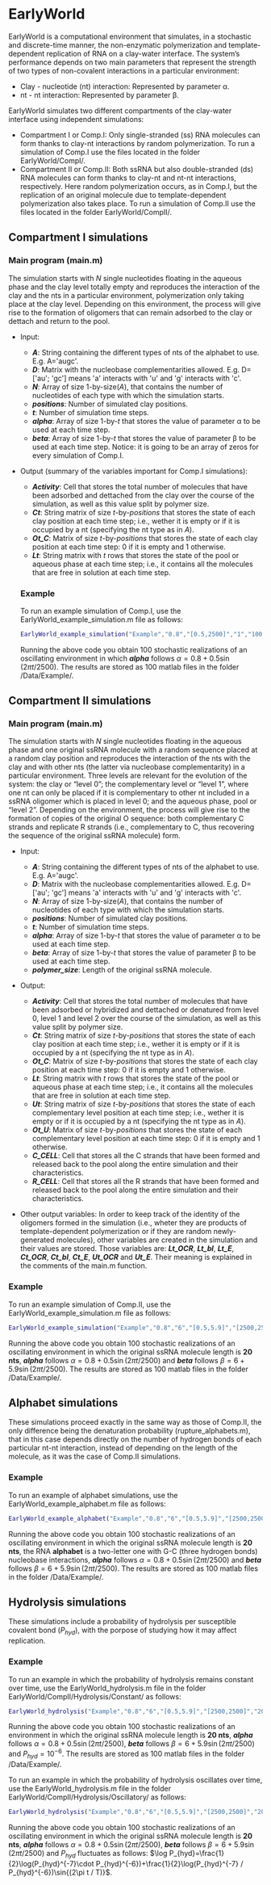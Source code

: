 # **EarlyWorld** 
EarlyWorld is a computational environment that simulates, in a stochastic and discrete-time manner, the non-enzymatic polymerization and template-dependent replication of RNA on a clay-water interface. 
The system’s performance depends on two main parameters that represent the strength of two types of non-covalent interactions in a particular environment: 
* Clay - nucleotide (nt) interaction: Represented by parameter α.
* nt - nt interaction: Represented by parameter β.

EarlyWorld simulates two different compartments of the clay-water interface using independent simulations:
* Compartment I or Comp.I: Only single-stranded (ss) RNA molecules can form thanks to clay-nt interactions by random polymerization. To run a simulation of Comp.I use the files located in the folder EarlyWorld/CompI/.
* Compartment II or Comp.II: Both ssRNA but also double-stranded (ds) RNA molecules can form thanks to clay-nt and nt-nt interactions, respectively. Here random polymerization occurs, as in Comp.I, but the replication of an original molecule due to template-dependent polymerization also takes place. To run a simulation of Comp.II use the files located in the folder EarlyWorld/CompII/.

## Compartment I simulations 

### Main program (main.m)
The simulation starts with *N* single nucleotides floating in the aqueous phase and the clay level totally empty and reproduces the interaction of the clay and the nts in a particular environment, polymerization only taking place at the clay level. Depending on this environment, the process will give rise to the formation of oligomers that can remain adsorbed to the clay or dettach and return to the pool.

* Input:
  * **_A_**: String containing the different types of nts of the alphabet to use. E.g. A='augc'.
  * **_D_**: Matrix with the nucleobase complementarities allowed. E.g. D=\['au'; 'gc'\] means 'a' interacts with 'u' and 'g' interacts with 'c'.
  * **_N_**: Array of size 1-by-size(_A_), that contains the number of nucleotides of each type with which the simulation starts.
  * **_positions_**: Number of simulated clay positions.
  * **_t_**: Number of simulation time steps.
  * **_alpha_**: Array of size 1-by-_t_ that stores the value of parameter α to be used at each time step.
  * **_beta_**: Array of size 1-by-_t_ that stores the value of parameter β to be used at each time step. Notice: it is going to be an array of zeros for every simulation of Comp.I.

* Output (summary of the variables important for Comp.I simulations):
  * **_Activity_**: Cell that stores the total number of molecules that have been adsorbed and dettached from the clay over the course of the simulation, as well as this value split by polymer size.
  * **_Ct_**: String matrix of size _t_-by-_positions_ that stores the state of each clay position at each time step; i.e., wether it is empty or if it is occupied by a nt (specifying the nt type as in _A_).
  * **_Ot\_C_**: Matrix of size _t_-by-_positions_ that stores the state of each clay position at each time step: 0 if it is empty and 1 otherwise.
  * **_Lt_**: String matrix with _t_ rows that stores the state of the pool or aqueous phase at each time step; i.e., it contains all the molecules that are free in solution at each time step.
 
  ### Example
  To run an example simulation of Comp.I, use the EarlyWorld_example_simulation.m file as follows:
   ``` matlab
  EarlyWorld_example_simulation("Example","0.8","[0.5,2500]","1","100","1")
  ```
  Running the above code you obtain 100 stochastic realizations of an oscillating environment in which **_alpha_** follows $\alpha=0.8 + 0.5\sin{(2\pi t/2500)}$. The results are stored as 100 matlab files in the folder /Data/Example/.

## Compartment II simulations 

### Main program (main.m)
The simulation starts with *N* single nucleotides floating in the aqueous phase and one original ssRNA molecule with a random sequence placed at a random clay position and reproduces the interaction of the nts with the clay and with other nts (the latter via nucleobase complementarity) in a particular environment. Three levels are relevant for the evolution of the system: the clay or “level 0”; the complementary level or “level 1”, where one nt can only be placed if it is complementary to other nt included in a ssRNA oligomer which is placed in level 0; and the aqueous phase, pool or “level 2”. Depending on the environment, the process will give rise to the formation of copies of the original O sequence: both complementary C strands and replicate R strands (i.e., complementary to C, thus recovering the sequence of the original ssRNA molecule) form.

* Input:
  * **_A_**: String containing the different types of nts of the alphabet to use. E.g. A='augc'.
  * **_D_**: Matrix with the nucleobase complementarities allowed. E.g. D=\['au'; 'gc'\] means 'a' interacts with 'u' and 'g' interacts with 'c'.
  * **_N_**: Array of size 1-by-size(_A_), that contains the number of nucleotides of each type with which the simulation starts.
  * **_positions_**: Number of simulated clay positions.
  * **_t_**: Number of simulation time steps.
  * **_alpha_**: Array of size 1-by-_t_ that stores the value of parameter α to be used at each time step.
  * **_beta_**: Array of size 1-by-_t_ that stores the value of parameter β to be used at each time step.
  * **_polymer\_size_**: Length of the original ssRNA molecule.

* Output:
  * **_Activity_**: Cell that stores the total number of molecules that have been adsorbed or hybridized and dettached or denatured from level 0, level 1 and level 2 over the course of the simulation, as well as this value split by polymer size.
  * **_Ct_**: String matrix of size _t_-by-_positions_ that stores the state of each clay position at each time step; i.e., wether it is empty or if it is occupied by a nt (specifying the nt type as in _A_).
  * **_Ot\_C_**: Matrix of size _t_-by-_positions_ that stores the state of each clay position at each time step: 0 if it is empty and 1 otherwise.
  * **_Lt_**: String matrix with _t_ rows that stores the state of the pool or aqueous phase at each time step; i.e., it contains all the molecules that are free in solution at each time step.
  * **_Ut_**: String matrix of size _t_-by-_positions_ that stores the state of each complementary level position at each time step; i.e., wether it is empty or if it is occupied by a nt (specifying the nt type as in _A_).
  * **_Ot\_U_**: Matrix of size _t_-by-_positions_ that stores the state of each complementary level position at each time step: 0 if it is empty and 1 otherwise.
  * **_C\_CELL_**: Cell that stores all the C strands that have been formed and released back to the pool along the entire simulation and their characteristics.
  * **_R\_CELL_**: Cell that stores all the R strands that have been formed and released back to the pool along the entire simulation and their characteristics.

 * Other output variables:
In order to keep track of the identity of the oligomers formed in the simulation (i.e., wheter they are products of template-dependent polymerization or if they are random newly-generated molecules), other variables are created in the simulation and their values are stored. Those variables are: **_Lt\_OCR_**, **_Lt\_bl_**, **_Lt\_E_**, **_Ct\_OCR_**, **_Ct\_bl_**, **_Ct\_E_**, **_Ut\_OCR_** and **_Ut\_E_**. Their meaning is explained in the comments of the main.m function.

 ### Example
  To run an example simulation of Comp.II, use the EarlyWorld_example_simulation.m file as follows:
   ``` matlab
  EarlyWorld_example_simulation("Example","0.8","6","[0.5,5.9]","[2500,2500]","20","1","100","1","20000")
  ```
  Running the above code you obtain 100 stochastic realizations of an oscillating environment in which the original ssRNA molecule length is **20 nts**, **_alpha_** follows $\alpha=0.8 + 0.5\sin{(2\pi t/2500)}$ and **_beta_** follows $\beta=6 + 5.9\sin{(2\pi t/2500)}$. The results are stored as 100 matlab files in the folder /Data/Example/.

## Alphabet simulations 

These simulations proceed exactly in the same way as those of Comp.II, the only difference being the denaturation probability (rupture_alphabets.m), that in this case depends directly on the number of hydrogen bonds of each particular nt-nt interaction, instead of depending on the length of the molecule, as it was the case of Comp.II simulations.

 ### Example
  To run an example of alphabet simulations, use the EarlyWorld_example_alphabet.m file as follows:
   ``` matlab
  EarlyWorld_example_alphabet("Example","0.8","6","[0.5,5.9]","[2500,2500]","20","1","100","1","20000")
  ```
  Running the above code you obtain 100 stochastic realizations of an oscillating environment in which the original ssRNA molecule length is **20 nts**, the RNA **alphabet** is a two-letter one with G-C (three hydrogen bonds) nucleobase interactions, **_alpha_** follows $\alpha=0.8 + 0.5\sin{(2\pi t/2500)}$ and **_beta_** follows $\beta=6 + 5.9\sin{(2\pi t/2500)}$. The results are stored as 100 matlab files in the folder /Data/Example/.

## Hydrolysis simulations 

These simulations include a probability of hydrolysis per susceptible covalent bond ($P_{hyd}$), with the porpose of studying how it may affect replication. 

 ### Example
  To run an example in which the probability of hydrolysis remains constant over time, use the EarlyWorld_hydrolysis.m file in the folder EarlyWorld/CompII/Hydrolysis/Constant/ as follows:
   ``` matlab
  EarlyWorld_hydrolysis("Example","0.8","6","[0.5,5.9]","[2500,2500]","20","1","100","1","20000","[1e-6]")
  ```
  Running the above code you obtain 100 stochastic realizations of an environment in which the original ssRNA molecule length is **20 nts**, **_alpha_** follows $\alpha=0.8 + 0.5\sin{(2\pi t/2500)}$, **_beta_** follows $\beta=6 + 5.9\sin{(2\pi t/2500)}$ and $P_{hyd}=10^{-6}$. The results are stored as 100 matlab files in the folder /Data/Example/.
  
To run an example in which the probability of hydrolysis oscillates over time, use the EarlyWorld_hydrolysis.m file in the folder EarlyWorld/CompII/Hydrolysis/Oscillatory/ as follows:
   ``` matlab
  EarlyWorld_hydrolysis("Example","0.8","6","[0.5,5.9]","[2500,2500]","20","1","100","1","20000","[-7]", "[-6]", "0")
  ```
  Running the above code you obtain 100 stochastic realizations of an oscillating environment in which the original ssRNA molecule length is **20 nts**, **_alpha_** follows $\alpha=0.8 + 0.5\sin{(2\pi t/2500)}$, **_beta_** follows $\beta=6 + 5.9\sin{(2\pi t/2500)}$ and $P_{hyd}$ fluctuates as follows: $\log P_{hyd}=\frac{1}{2}\log(P_{hyd}^{-7}\cdot P_{hyd}^{-6})+\frac{1}{2}\log(P_{hyd}^{-7} / P_{hyd}^{-6})\sin{(2\pi t / T)}$.
